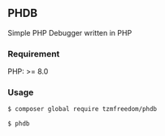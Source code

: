 ## PHDB

Simple PHP Debugger written in PHP

### Requirement

PHP: >= 8.0

### Usage

```bash
$ composer global require tzmfreedom/phdb
```

```bash
$ phdb
```
